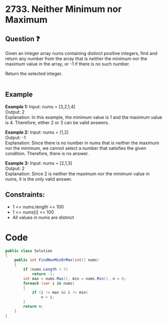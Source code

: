 # 2733. Neither Minimum nor Maximum
## Question ❓ <br>
Given an integer array nums containing distinct positive integers, find and return any number from the array that is neither the minimum nor the maximum value in the array, or -1 if there is no such number.

Return the selected integer.
<br><br>

## Example

__Example 1:__
Input: nums = [3,2,1,4]    
Output: 2     
Explanation: In this example, the minimum value is 1 and the maximum value is 4. Therefore, either 2 or 3 can be valid answers.
<br>

__Example 2:__  Input: nums = [1,2]  
Output: -1   
Explanation: Since there is no number in nums that is neither the maximum nor the minimum, we cannot select a number that satisfies the given condition. Therefore, there is no answer.
<br>



      
__Example 3:__  Input: nums = [2,1,3]   
Output: 2   
Explanation: Since 2 is neither the maximum nor the minimum value in nums, it is the only valid answer.
<br>
  
## Constraints:

- 1 <= nums.length <= 100
- 1 <= nums[i] <= 100
- All values in nums are distinct

# Code
```C#
public class Solution
{
    public int FindNonMinOrMax(int[] nums)
    {
        if (nums.Length < 3)
            return -1;
        int max = nums.Max(), min = nums.Min(), n = 0;
        foreach (var i in nums)
        {
            if (i != max && i != min)
                n = i;
        }
        return n;
    }
}
```
